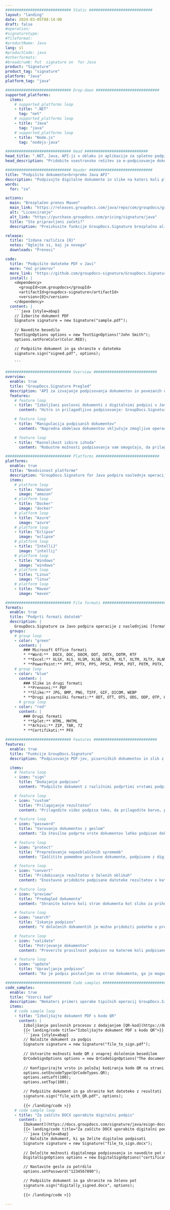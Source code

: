 ```yaml
---
############################# Static ############################
layout: "landing"
date: 2024-03-05T08:14:00
draft: false
#operation: 
#signaturetype: 
#fileformat: 
#productName: Java
lang: sl
#productCode: java
#otherformats: 
#breadcrumb: Put  signature on  for Java
product: "Signature"
product_tag: "signature"
platform: "Java"
platform_tag: "java"

############################# Drop-down ############################
supported_platforms:
  items:
    # supported_platforms loop
    - title: ".NET"
      tag: "net"
    # supported_platforms loop
    - title: "Java"
      tag: "java"
    # supported_platforms loop
    - title: "Node.js"
      tag: "nodejs-java"

############################# Head ############################
head_title: ".NET, Java, API-ji v oblaku in aplikacije za spletno podpisovanje dokumentov"
head_description: "Pridobite vsestransko rešitev za e-podpisovanje dokumentov za .NET, Java in aplikacije v oblaku. Spletno podpišite običajne formate dokumentov s preprosto funkcijo povleci in spusti"

############################# Header ############################
title: "Podpišite dokumente<br>preko Java API"
description: "Podpisujte digitalne dokumente in slike na kateri koli platformi z uporabo naših prilagodljivih API-jev in rešitev, ki temeljijo na aplikacijah, za programerje in končne uporabnike."
words:
  for: "za"

actions:
  main: "Brezplačen prenos Maven"
  main_link: "https://releases.groupdocs.com/java/repo/com/groupdocs/groupdocs-signature/"
  alt: "Licenciranje"
  alt_link: "https://purchase.groupdocs.com/pricing/signature/java"
  title: "Ste pripravljeni začeti?"
  description: "Preizkusite funkcije GroupDocs.Signature brezplačno ali zahtevajte licenco"

release:
  title: "Izdana različica {0}"
  notes: "Oglejte si, kaj je novega"
  downloads: "Prenosi"

code:
  title: "Podpišite datoteke PDF v Javi"
  more: "Več primerov"
  more_link: "https://github.com/groupdocs-signature/GroupDocs.Signature-for-Java"
  install: |
    <dependency>
      <groupId>com.groupdocs</groupId>
      <artifactId>groupdocs-signature</artifactId>
      <version>{0}</version>
    </dependency>
  content: |
    ```java {style=abap}  
    // Izberite dokument PDF
    Signature signature = new Signature("sample.pdf");
    
    // Navedite besedilo
    TextSignOptions options = new TextSignOptions("John Smith");
    options.setForeColor(Color.RED);

    // Podpišite dokument in ga shranite v datoteko
    signature.sign("signed.pdf", options);
    
    ```

############################# Overview ############################
overview:
  enable: true
  title: "GroupDocs.Signature Pregled"
  description: "API za izvajanje podpisovanja dokumentov in povezanih operacij v aplikacijah Java"
  features:
    # feature loop
    - title: "Izboljšani poslovni dokumenti z digitalnimi podpisi v Javi"
      content: "Hitro in prilagodljivo podpisovanje: GroupDocs.Signature for Java ponuja široko paleto možnosti digitalnega podpisovanja za PDF-je, slike in dokumente Office. Uporabite lahko besedilo, črtne kode, QR-kode, digitalna potrdila, slike ali skrite metapodatke. Obdelava dokumentov je hitra in učinkovita."

    # feature loop
    - title: "Manipulacija podpisanih dokumentov"
      content: "Napredna obdelava dokumentov vključuje zmogljive operacije na podpisanih dokumentih z uporabo GroupDocs.Signature for Java. Podpise, ki so bili dodani poslovnim dokumentom, lahko iščete in preverjate z različnimi uporabnimi kriteriji. Poleg tega lahko dostopate do podrobnih informacij o dokumentu ali pridobite slike predogleda njegovih strani."

    # feature loop
    - title: "Raznolikost izbire izhoda"
      content: "Robustne možnosti podpisovanja vam omogočajo, da prilagodite izpis za dokumente, podpisane s GroupDocs.Signature for Java. Vsak podpis lahko natančno postavite na katero koli stran dokumenta in na različne načine konfigurirate njegov videz. Java API podpira shranjevanje podpisanih poslovnih dokumentov v številnih podprtih formatih in ponuja možnosti za njihovo zaščito z gesli."

############################# Platforms ############################
platforms:
  enable: true
  title: "Neodvisnost platforme"
  description: "GroupDocs.Signature for Java podpira naslednje operacijske sisteme, ogrodja in upravitelje paketov"
  items:
    # platform loop
    - title: "Amazon"
      image: "amazon"
    # platform loop
    - title: "Docker"
      image: "docker"
    # platform loop
    - title: "Azure"
      image: "azure"
    # platform loop
    - title: "Eclipse"
      image: "eclipse"
    # platform loop
    - title: "IntelliJ"
      image: "intellij"
    # platform loop
    - title: "Windows"
      image: "windows"
    # platform loop
    - title: "Linux"
      image: "linux"
    # platform loop
    - title: "Maven"
      image: "maven"

############################# File formats ############################
formats:
  enable: true
  title: "Podprti formati datotek"
  description: |
    GroupDocs.Signature za Javo podpira operacije z naslednjimi [formati datotek](https://docs.groupdocs.com/signature/java/supported-document-formats/).
  groups:
    # group loop
    - color: "green"
      content: |
        ### Microsoft Office formati
        * **Word:**  DOCX, DOC, DOCM, DOT, DOTX, DOTM, RTF
        * **Excel:** XLSX, XLS, XLSM, XLSB, XLTM, XLT, XLTM, XLTX, XLAM, SXC, SpreadsheetML
        * **PowerPoint:** PPT, PPTX, PPS, PPSX, PPSM, POT, POTM, POTX, PPTM
    # group loop
    - color: "blue"
      content: |
        ### Slike in drugi formati
        * **Prenosni:** PDF
        * **Slike:** JPG, BMP, PNG, TIFF, GIF, DICOM, WEBP
        * **Drugi pisarniški formati:** ODT, OTT, OTS, ODS, ODP, OTP, ODG
      # group loop
    - color: "red"
      content: |
        ### Drugi formati
        * **Splet:** HTML, MHTML
        * **Arhivi:** ZIP, TAR, 7Z
        * **Certifikati:** PFX

############################# Features ############################
features:
  enable: true
  title: "Funkcije GroupDocs.Signature"
  description: "Podpisovanje PDF-jev, pisarniških dokumentov in slik z digitalnimi podpisi"

  items:
    # feature loop
    - icon: "sign"
      title: "Dodajanje podpisov"
      content: "Podpišite dokument z različnimi podprtimi vrstami podpisov tako, da postavite digitalni podpis natančno na poljubno mesto na kateri koli strani."

    # feature loop
    - icon: "custom"
      title: "Prilagajanje rezultatov"
      content: "Prilagodite videz podpisa tako, da prilagodite barvo, pisavo, rob, vrtenje in druge funkcije, da dosežete želeni rezultat."

    # feature loop
    - icon: "password"
      title: "Varovanje dokumentov z geslom"
      content: "Za številne podprte vrste dokumentov lahko podpisan dokument zaščitite z geslom."

    # feature loop
    - icon: "protect"
      title: "Preprečevanje nepooblaščenih sprememb"
      content: "Zaščitite pomembne poslovne dokumente, podpisane z digitalnim potrdilom, pred nepooblaščenimi spremembami."

    # feature loop
    - icon: "convert"
      title: "Pridobivanje rezultatov v želenih oblikah"
      content: "Enostavno pridobite podpisane datoteke rezultatov v katerem koli podprtem formatu. Dokumente MS Word lahko tudi preprosto pretvorite v PDF."

    # feature loop
    - icon: "preview"
      title: "Predogled dokumenta"
      content: "Shranite katero koli stran dokumenta kot sliko za prihodnjo obdelavo."

    # feature loop
    - icon: "search"
      title: "Iskanje podpisov"
      content: "V določenih dokumentih je možno pridobiti podatke o predhodno dodanih podpisih."

    # feature loop
    - icon: "validate"
      title: "Potrjevanje dokumentov"
      content: "Preverite pravilnost podpisov na katerem koli podpisanem dokumentu."

    # feature loop
    - icon: "update"
      title: "Upravljanje podpisov"
      content: "Ko je podpis postavljen na stran dokumenta, ga je mogoče po potrebi izbrisati, premakniti ali posodobiti."

############################# Code samples ############################
code_samples:
  enable: true
  title: "Vzorci kod"
  description: "Nekateri primeri uporabe tipičnih operacij GroupDocs.Signature za Java"
  items:
    # code sample loop
    - title: "Izboljšajte dokument PDF s kodo QR"
      content: |
        Izboljšanje poslovnih procesov z dodajanjem [QR-kod](https://docs.groupdocs.com/signature/java/esign-document-with-qr-code-signature/) na določene strani dokumentov PDF je lahko koristno. Obstaja primer, kako dodati kodo QR z uporabo GroupDocs.Signature for Java.
        {{< landing/code title="Izboljšajte dokument PDF s kodo QR">}}
        ```java {style=abap}
        // Naložite dokument za podpis
        Signature signature = new Signature("file_to_sign.pdf");
        
        // Ustvarite možnosti kode QR z vnaprej določenim besedilom
        QrCodeSignOptions options = new QrCodeSignOptions("The document is approved by John Smith");
        
        // Konfigurirajte vrsto in položaj kodiranja kode QR na strani
        options.setEncodeType(QrCodeTypes.QR);
        options.setLeft(100);
        options.setTop(100);

        // Podpišite dokument in ga shranite kot datoteko z rezultati
        signature.sign("file_with_QR.pdf", options);
        ```
        {{< /landing/code >}}
    # code sample loop
    - title: "Za zaščito DOCX uporabite digitalni podpis"
      content: |
        [Dokument](https://docs.groupdocs.com/signature/java/esign-document-with-digital-signature/) lahko [zaščitite] z uporabo osebnih podpisov ali podpisov podjetij, shranjenih kot digitalna potrdila. Dokumentov, zavarovanih s potrdilom, ni mogoče spremeniti brez razveljavitve podpisa.
        {{< landing/code title="Za zaščito DOCX uporabite digitalni podpis">}}
        ```java {style=abap}   
        // Naložite dokument, ki ga želite digitalno podpisati
        Signature signature = new Signature("file_to_sign.docx");
        
        // Določite možnosti digitalnega podpisovanja in navedite pot do datoteke potrdila
        DigitalSignOptions options = new DigitalSignOptions("certificate.pfx");

        // Nastavite geslo za potrdilo
        options.setPassword("1234567890");

        // Podpišite dokument in ga shranite na želeno pot
        signature.sign("digitally_signed.docx", options);
        ```
        {{< /landing/code >}}

---
```


